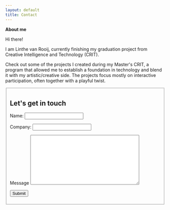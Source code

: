 ```yaml
---
layout: default
title: Contact
---
```


**About me**  

Hi there! 

I am Linthe van Rooij, currently finishing my graduation project from Creative Intelligence and Technology (CRIT).

Check out some of the projects I created during my Master's CRIT, a program that allowed me to establish a foundation in technology and blend it with my artistic/creative side. The projects focus mostly on interactive participation, often together with a playful twist. 

<fieldset>
  <form action="mailto:linthe.vr@live.nl" method="post" enctype="text/plain">
    <h2>Let's get in touch</h2>
    <p><label for="text_field">Name:</label>
      <input type="text" id="text_field" /></p>
    <p><label for="company">Company:</label>
      <input type="text" id="text_field" /></p>
    <p><label for="text_area">Message</label>
      <textarea id="text_area" name="Message" rows="10" cols="40" required></textarea></p>
    <p><input type="submit" value="Submit" /></p>
  </form>
</fieldset>
